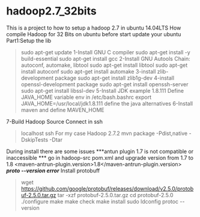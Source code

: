 # hadoop2.7_32bits
This is a project to how to setup a hadoop 2.7 in ubuntu 14.04LTS
How compile Hadoop for 32 Bits on ubuntu
before start update your ubuntu
Part1:Setup the lib
>sudo apt-get update
1-Install GNU C compiler
>sudo apt-get install -y build-essential
>sudo apt-get install gcc
2-Install GNU Autools Chain: autoconf, automake, libtool
>sudo apt-get install libtool
>sudo apt-get install autoconf
>sudo apt-get install automake
3-install zlib-development package
>sudo apt-get install zlib1g-dev
4-install openssl-development package
>sudo apt-get install openssh-server
>sudo apt-get install libssl-dev
5-Install JDK example 1.8.111
Define JAVA_HOME variable env in /etc/bash.bashrc
export JAVA_HOME=/usr/local/jdk1.8.111
define the java alternatives
6-Install maven and define MAVEN_HOME

7-Build Hadoop Source
Connect in ssh
>localhost ssh
For my case Hadoop 2.7.2
>mvn package -Pdist,native -DskipTests -Dtar

During install there are some issues
***antun plugin 1.7 is not compatible or inaccessible ***
go in hadoop-src pom.xml and upgrade version from 1.7 to 1.8
<maven-antrun-plugin.version>1.8</maven-antrun-plugin.version>
***proto --version error***
Install protobuff
>wget https://github.com/google/protobuf/releases/download/v2.5.0/protobuf-2.5.0.tar.gz
>tar -xzf protobuf-2.5.0.tar.gz
>cd protobuf-2.5.0
>./configure
>make
>make check
>make install
>sudo ldconfig
>protoc --version

